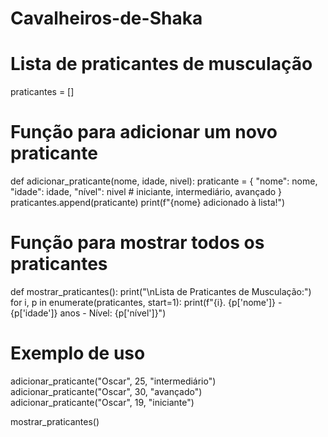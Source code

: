 # Cavalheiros-de-Shaka
# Lista de praticantes de musculação
praticantes = []

# Função para adicionar um novo praticante
def adicionar_praticante(nome, idade, nivel):
    praticante = {
        "nome": nome,
        "idade": idade,
        "nível": nivel  # iniciante, intermediário, avançado
    }
    praticantes.append(praticante)
    print(f"{nome} adicionado à lista!")

# Função para mostrar todos os praticantes
def mostrar_praticantes():
    print("\nLista de Praticantes de Musculação:")
    for i, p in enumerate(praticantes, start=1):
        print(f"{i}. {p['nome']} - {p['idade']} anos - Nível: {p['nível']}")

# Exemplo de uso
adicionar_praticante("Oscar", 25, "intermediário")
adicionar_praticante("Oscar", 30, "avançado")
adicionar_praticante("Oscar", 19, "iniciante")

mostrar_praticantes()


